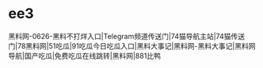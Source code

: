 # ee3
黑料网-0626-黑料不打烊入口|Telegram频道传送门|74猫导航主站|74猫传送门|78黑料网|51吃瓜|91吃瓜今日吃瓜入口|黑料大事记|黑料网-黑料大事记|黑料网导航|国产吃瓜|免费吃瓜在线跳转|黑料网|881比鸭
